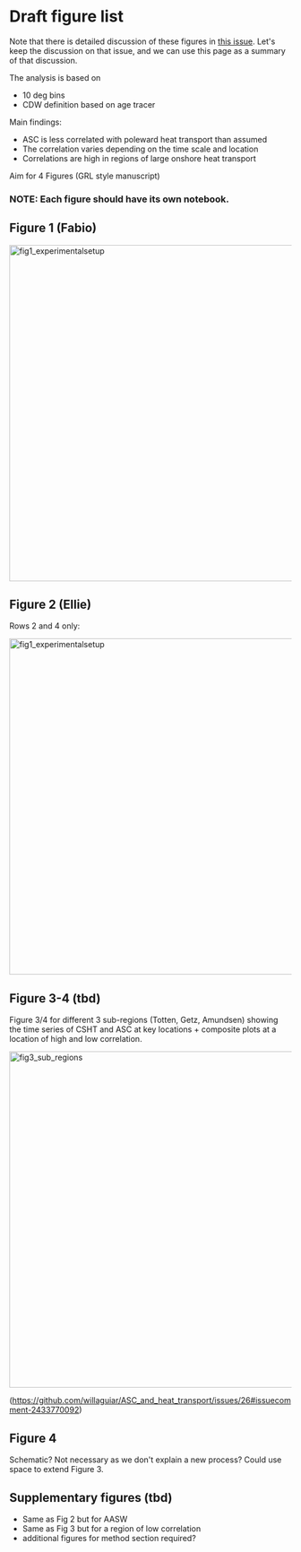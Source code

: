# Draft figure list

Note that there is detailed discussion of these figures in [this issue](https://github.com/willaguiar/ASC_and_heat_transport/issues/26). Let's keep the discussion on that issue, and we can use this page as a summary of that discussion.

The analysis is based on
- 10 deg bins
- CDW definition based on age tracer

Main findings:
- ASC is less correlated with poleward heat transport than assumed
- The correlation varies depending on the time scale and location
- Correlations are high in regions of large onshore heat transport

Aim for 4 Figures (GRL style manuscript)

### NOTE: Each figure should have its own notebook.

## Figure 1 (Fabio)

<img width="600" alt="fig1_experimentalsetup" src="https://github.com/user-attachments/assets/c3546d06-df0a-4a7e-8959-06b499355e11">


## Figure 2 (Ellie)

Rows 2 and 4 only:

<img width="600" alt="fig1_experimentalsetup" src="https://github.com/user-attachments/assets/b0e394e9-70e1-4ce0-b4e5-bcdcb4618a5a">

## Figure 3-4 (tbd)

Figure 3/4 for different 3 sub-regions (Totten, Getz, Amundsen) showing the time series of CSHT and ASC at key locations + composite plots at a location of high and low correlation.

<img width="600" alt="fig3_sub_regions" scr="https://github.com/user-attachments/assets/a7bef40a-9d8e-4633-a1d4-9b12d8d391c2">

(https://github.com/willaguiar/ASC_and_heat_transport/issues/26#issuecomment-2433770092)

## Figure 4

Schematic? Not necessary as we don't explain a new process? Could use space to extend Figure 3.

## Supplementary figures (tbd)

- Same as Fig 2 but for AASW
- Same as Fig 3 but for a region of low correlation
- additional figures for method section required?

